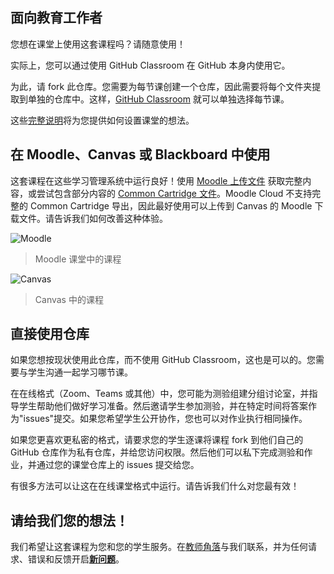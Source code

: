 ## 面向教育工作者

您想在课堂上使用这套课程吗？请随意使用！

实际上，您可以通过使用 GitHub Classroom 在 GitHub 本身内使用它。

为此，请 fork 此仓库。您需要为每节课创建一个仓库，因此需要将每个文件夹提取到单独的仓库中。这样，[GitHub Classroom](https://classroom.github.com/classrooms) 就可以单独选择每节课。

这些[完整说明](https://github.blog/2020-03-18-set-up-your-digital-classroom-with-github-classroom/)将为您提供如何设置课堂的想法。

## 在 Moodle、Canvas 或 Blackboard 中使用

这套课程在这些学习管理系统中运行良好！使用 [Moodle 上传文件](/teaching-files/webdev-moodle.mbz) 获取完整内容，或尝试包含部分内容的 [Common Cartridge 文件](/teaching-files/webdev-common-cartridge.imscc)。Moodle Cloud 不支持完整的 Common Cartridge 导出，因此最好使用可以上传到 Canvas 的 Moodle 下载文件。请告诉我们如何改善这种体验。

![Moodle](/teaching-files/moodle.png)
> Moodle 课堂中的课程

![Canvas](/teaching-files/canvas.png)
> Canvas 中的课程

## 直接使用仓库

如果您想按现状使用此仓库，而不使用 GitHub Classroom，这也是可以的。您需要与学生沟通一起学习哪节课。

在在线格式（Zoom、Teams 或其他）中，您可能为测验组建分组讨论室，并指导学生帮助他们做好学习准备。然后邀请学生参加测验，并在特定时间将答案作为"issues"提交。如果您希望学生公开协作，您也可以对作业执行相同操作。

如果您更喜欢更私密的格式，请要求您的学生逐课将课程 fork 到他们自己的 GitHub 仓库作为私有仓库，并给您访问权限。然后他们可以私下完成测验和作业，并通过您的课堂仓库上的 issues 提交给您。

有很多方法可以让这在在线课堂格式中运行。请告诉我们什么对您最有效！

## 请给我们您的想法！

我们希望让这套课程为您和您的学生服务。在[教师角落](https://github.com/microsoft/Web-Dev-For-Beginners/discussions/categories/teacher-corner)与我们联系，并为任何请求、错误和反馈开启[**新问题**](https://github.com/microsoft/Web-Dev-For-Beginners/issues/new/choose)。

